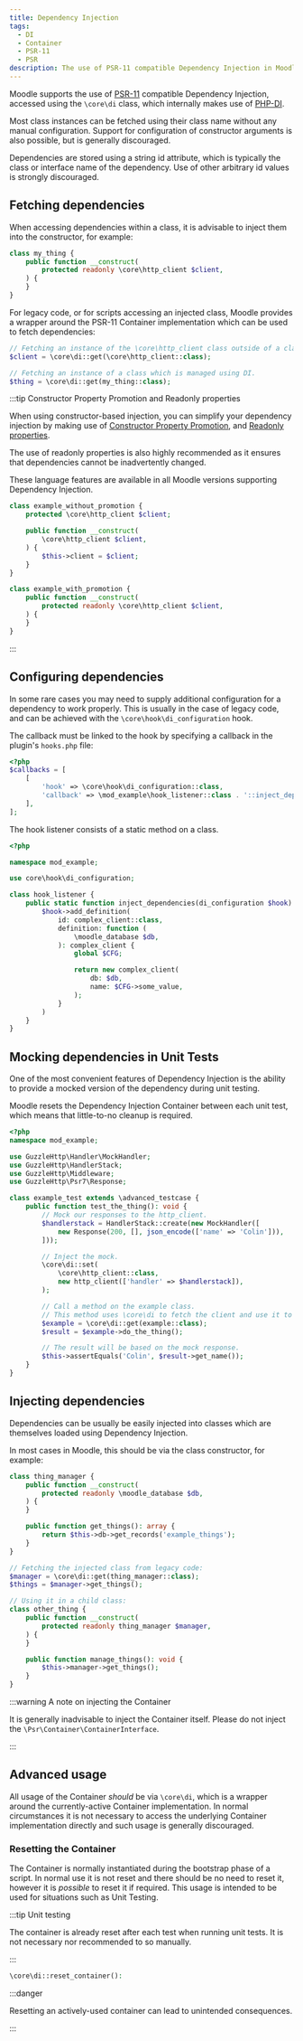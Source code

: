 ```yaml
---
title: Dependency Injection
tags:
  - DI
  - Container
  - PSR-11
  - PSR
description: The use of PSR-11 compatible Dependency Injection in Moodle
---
```


<Since version="4.4" issueNumber="MDL-80072" />

Moodle supports the use of [PSR-11](https://www.php-fig.org/psr/psr-11/) compatible Dependency Injection, accessed using the `\core\di` class, which internally makes use of [PHP-DI](https://php-di.org).

Most class instances can be fetched using their class name without any manual configuration. Support for configuration of constructor arguments is also possible, but is generally discouraged.

Dependencies are stored using a string id attribute, which is typically the class or interface name of the dependency. Use of other arbitrary id values is strongly discouraged.

## Fetching dependencies

When accessing dependencies within a class, it is advisable to inject them into the constructor, for example:

```php title="Fetching a instance of the \core\http_client class from within a class"
class my_thing {
    public function __construct(
        protected readonly \core\http_client $client,
    ) {
    }
}
```

For legacy code, or for scripts accessing an injected class, Moodle provides a wrapper around the PSR-11 Container implementation which can be used to fetch dependencies:

```php title="Fetching dependencies using the DI container"
// Fetching an instance of the \core\http_client class outside of a class.
$client = \core\di::get(\core\http_client::class);

// Fetching an instance of a class which is managed using DI.
$thing = \core\di::get(my_thing::class);
```

:::tip Constructor Property Promotion and Readonly properties

When using constructor-based injection, you can simplify your dependency injection by making use of [Constructor Property Promotion](https://stitcher.io/blog/constructor-promotion-in-php-8), and [Readonly properties](https://stitcher.io/blog/php-81-readonly-properties).

The use of readonly properties is also highly recommended as it ensures that dependencies cannot be inadvertently changed.

These language features are available in all Moodle versions supporting Dependency Injection.

```php
class example_without_promotion {
    protected \core\http_client $client;

    public function __construct(
        \core\http_client $client,
    ) {
        $this->client = $client;
    }
}

class example_with_promotion {
    public function __construct(
        protected readonly \core\http_client $client,
    ) {
    }
}
```

:::

## Configuring dependencies

In some rare cases you may need to supply additional configuration for a dependency to work properly. This is usually in the case of legacy code, and can be achieved with the `\core\hook\di_configuration` hook.

<Tabs>

<TabItem value="config" label="Hook configuration">

The callback must be linked to the hook by specifying a callback in the plugin's `hooks.php` file:

```php title="mod/example/db/hooks.php"
<?php
$callbacks = [
    [
        'hook' => \core\hook\di_configuration::class,
        'callback' => \mod_example\hook_listener::class . '::inject_dependenices',
    ],
];
```

</TabItem>

<TabItem value="hook" label="Hook listener">

The hook listener consists of a static method on a class.

```php title="mod/example/classes/hook_listener.php"
<?php

namespace mod_example;

use core\hook\di_configuration;

class hook_listener {
    public static function inject_dependencies(di_configuration $hook): void {
        $hook->add_definition(
            id: complex_client::class,
            definition: function (
                \moodle_database $db,
            ): complex_client {
                global $CFG;

                return new complex_client(
                    db: $db,
                    name: $CFG->some_value,
                );
            }
        )
    }
}
```

</TabItem>

</Tabs>

## Mocking dependencies in Unit Tests

One of the most convenient features of Dependency Injection is the ability to provide a mocked version of the dependency during unit testing.

Moodle resets the Dependency Injection Container between each unit test, which means that little-to-no cleanup is required.

```php title="Injecting a Mocked dependency"
<?php
namespace mod_example;

use GuzzleHttp\Handler\MockHandler;
use GuzzleHttp\HandlerStack;
use GuzzleHttp\Middleware;
use GuzzleHttp\Psr7\Response;

class example_test extends \advanced_testcase {
    public function test_the_thing(): void {
        // Mock our responses to the http_client.
        $handlerstack = HandlerStack::create(new MockHandler([
            new Response(200, [], json_encode(['name' => 'Colin'])),
        ]));

        // Inject the mock.
        \core\di::set(
            \core\http_client::class,
            new http_client(['handler' => $handlerstack]),
        );

        // Call a method on the example class.
        // This method uses \core\di to fetch the client and use it to fetch data.
        $example = \core\di::get(example::class);
        $result = $example->do_the_thing();

        // The result will be based on the mock response.
        $this->assertEquals('Colin', $result->get_name());
    }
}
```

## Injecting dependencies

Dependencies can be usually be easily injected into classes which are themselves loaded using Dependency Injection.

In most cases in Moodle, this should be via the class constructor, for example:

```php title="Injecting via the constructor"
class thing_manager {
    public function __construct(
        protected readonly \moodle_database $db,
    ) {
    }

    public function get_things(): array {
        return $this->db->get_records('example_things');
    }
}

// Fetching the injected class from legacy code:
$manager = \core\di::get(thing_manager::class);
$things = $manager->get_things();

// Using it in a child class:
class other_thing {
    public function __construct(
        protected readonly thing_manager $manager,
    ) {
    }

    public function manage_things(): void {
        $this->manager->get_things();
    }
}
```

:::warning A note on injecting the Container

It is generally inadvisable to inject the Container itself. Please do not inject the `\Psr\Container\ContainerInterface`.

:::

## Advanced usage

All usage of the Container _should_ be via `\core\di`, which is a wrapper around the currently-active Container implementation. In normal circumstances it is not necessary to access the underlying Container implementation directly and such usage is generally discouraged.

### Resetting the Container

The Container is normally instantiated during the bootstrap phase of a script. In normal use it is not reset and there should be no need to reset it, however it is _possible_ to reset it if required. This usage is intended to be used for situations such as Unit Testing.

:::tip Unit testing

The container is already reset after each test when running unit tests. It is not necessary nor recommended to so manually.

:::

```php title="Resetting the Container"
\core\di::reset_container():
```

:::danger

Resetting an actively-used container can lead to unintended consequences.

:::
